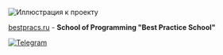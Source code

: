 
![Иллюстрация к проекту](https://github.com/BestPracticeSchool/BaseProgramming/blob/master/Pictures/vkCover.png)

[bestpracs.ru](https://bestpracs.ru/) - **School of Programming "Best Practice School"**


[![Telegram](https://img.shields.io/static/v1?label=social&message=telegram&color=blue)](https://t.me/joinchat/AAAAAFWSpDdsHEQv-SvNJw)

